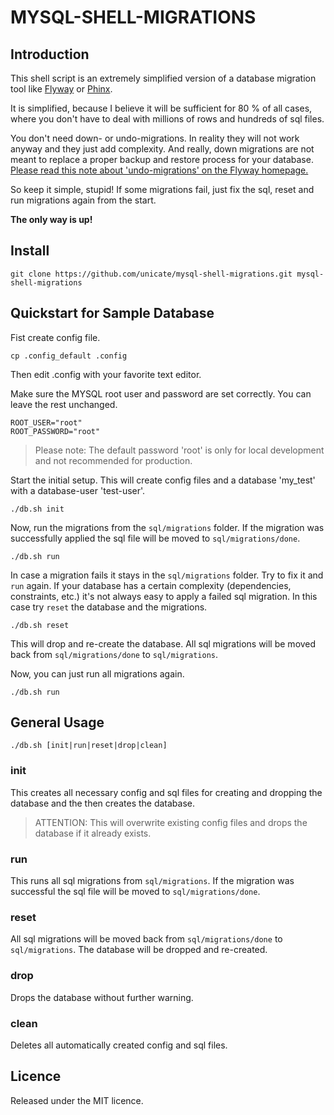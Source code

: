# MYSQL-SHELL-MIGRATIONS

## Introduction

This shell script is an extremely simplified version of a database migration tool 
like [Flyway](https://flywaydb.org/) or [Phinx](https://phinx.org/).

It is simplified, because I believe it will be sufficient for 80 % of all cases, where you don't have 
to deal with millions of rows and hundreds of sql files.

You don't need down- or undo-migrations. In reality they will not work anyway and they just add complexity.
And really, down migrations are not meant to replace a proper backup and restore process for your database.
[Please read this note about 'undo-migrations' on the Flyway homepage.](https://flywaydb.org/documentation/concepts/migrations#undo-migrations)

So keep it simple, stupid! If some migrations fail, just fix the sql, reset and run migrations again from the start.

**The only way is up!**


## Install

    git clone https://github.com/unicate/mysql-shell-migrations.git mysql-shell-migrations

## Quickstart for Sample Database
Fist create config file.

    cp .config_default .config 

Then edit .config with your favorite text editor.

Make sure the MYSQL root user and password are set correctly. You can leave the rest unchanged.
    
    ROOT_USER="root"
    ROOT_PASSWORD="root"

> Please note: The default password 'root' is only for local development 
> and not recommended for production.

Start the initial setup. This will create config files and a database 'my_test' with a database-user 'test-user'.

    ./db.sh init

Now, run the migrations from the `sql/migrations` folder. If the migration was successfully applied the sql file will
be moved to `sql/migrations/done`.
    
    ./db.sh run

In case a migration fails it stays in the `sql/migrations` folder. Try to fix it and `run` again.
If your database has a certain complexity (dependencies, constraints, etc.) it's not always
easy to apply a failed sql migration. In this case try `reset` the database and the migrations.

    ./db.sh reset

This will drop and re-create the database. All sql migrations will be moved back from
`sql/migrations/done` to `sql/migrations`.

Now, you can just run all migrations again.

    ./db.sh run


## General Usage

    ./db.sh [init|run|reset|drop|clean]

### init
This creates all necessary config and sql files for creating and dropping the database and the then
creates the database.

> ATTENTION: This will overwrite existing config files and drops the database if it already exists.


### run
This runs all sql migrations from `sql/migrations`. If the migration was successful the sql file will
be moved to `sql/migrations/done`.

### reset
All sql migrations will be moved back from `sql/migrations/done` to `sql/migrations`. The database will be dropped and re-created.

### drop
Drops the database without further warning.

### clean
Deletes all automatically created config and sql files.


## Licence
Released under the MIT licence.
